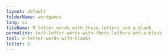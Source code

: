 ```yaml
---
layout: default
folderName: wordgames
lang: sv
fileName: 9_letter_words_with_these_letters_and_a_blank
permalink: sv/9-letter-words-with-these-letters-and-a-blank
tool: 9-letter-words-with-blanks
letter: 9
---
```

